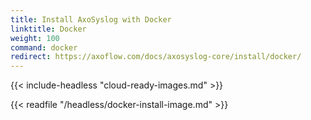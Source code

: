 ```yaml
---
title: Install AxoSyslog with Docker
linktitle: Docker
weight: 100
command: docker
redirect: https://axoflow.com/docs/axosyslog-core/install/docker/
---
```


{{< include-headless "cloud-ready-images.md" >}}

{{< readfile "/headless/docker-install-image.md" >}}
